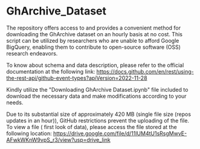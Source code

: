 # GhArchive_Dataset
The repository offers access to and provides a convenient method for downloading the GhArchive dataset on an hourly basis at no cost. This script can be utilized by researchers who are unable to afford Google BigQuery, enabling them to contribute to open-source software (OSS) research endeavors.

To know about schema and data description, please refer to the official documentation at the following link: https://docs.github.com/en/rest/using-the-rest-api/github-event-types?apiVersion=2022-11-28

Kindly utilize the "Downloading GhArchive Dataset.ipynb" file included to download the necessary data and make modifications according to your needs.

Due to its substantial size of approximately 420 MB (single file size (repos updates in an hour)), GitHub restrictions prevent the uploading of the file. To view a file ( first look of data), please access the file stored at the following location:  https://drive.google.com/file/d/11lUM4tU1sRsgMwvE-AFwkWKnW9vpS_r3/view?usp=drive_link
